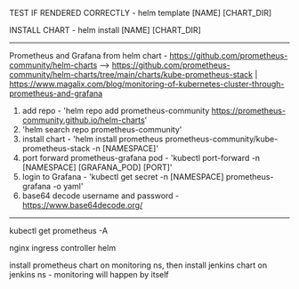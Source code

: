 TEST IF RENDERED CORRECTLY - helm template [NAME] [CHART_DIR]

INSTALL CHART - helm install [NAME] [CHART_DIR]

--------------------------------------------------------------------------
Prometheus and Grafana from helm chart - https://github.com/prometheus-community/helm-charts --> https://github.com/prometheus-community/helm-charts/tree/main/charts/kube-prometheus-stack | https://www.magalix.com/blog/monitoring-of-kubernetes-cluster-through-prometheus-and-grafana

1. add repo - 'helm repo add prometheus-community https://prometheus-community.github.io/helm-charts'
2. 'helm search repo prometheus-community'
3. install chart - 'helm install prometheus prometheus-community/kube-prometheus-stack -n [NAMESPACE]'
4. port forward prometheus-grafana pod - 'kubectl port-forward -n [NAMESPACE] [GRAFANA_POD] [PORT]'
5. login to Grafana - 'kubectl get secret -n [NAMESPACE] prometheus-grafana -o yaml'
6. base64 decode username and password - https://www.base64decode.org/
--------------------------------------------------------------------------
kubectl get prometheus -A

nginx ingress controller helm

install prometheus chart on monitoring ns, then install jenkins chart on jenkins ns - monitoring will happen by itself